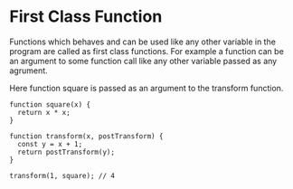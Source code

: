 # First Class Function

Functions which behaves and can be used like any other variable in the program are called as first class functions. For example a function can be an argument to some function call like any other variable passed as any agrument.

Here function square is passed as an argument to the transform function. 

```
function square(x) {
  return x * x;
}

function transform(x, postTransform) {
  const y = x + 1;
  return postTransform(y);
}

transform(1, square); // 4
```
